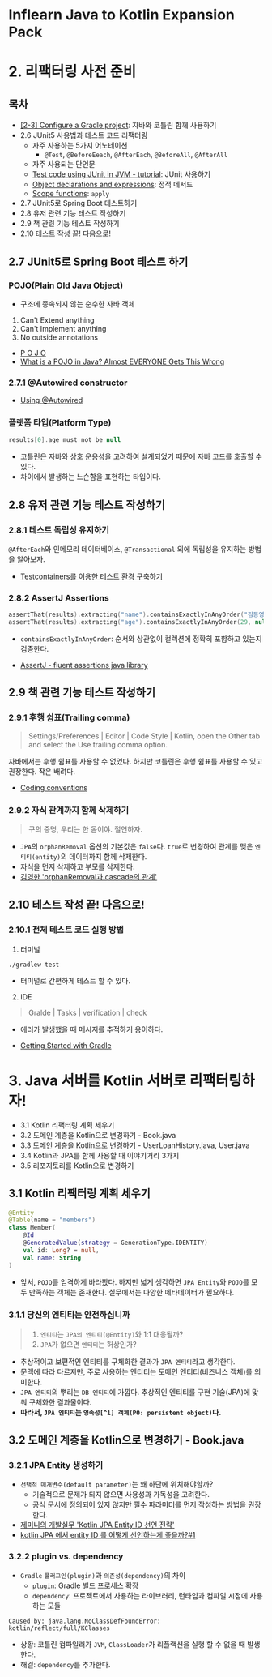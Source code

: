 # Inflearn Java to Kotlin Expansion Pack

# 2. 리팩터링 사전 준비

## 목차

- [[2-3] Configure a Gradle project](https://kotlinlang.org/docs/gradle-configure-project.html): 자바와 코틀린 함께 사용하기
- 2.6 JUnit5 사용법과 테스트 코드 리팩터링
    - 자주 사용하는 5가지 어노테이션
        - `@Test`, `@BeforeEeach`, `@AfterEach`, `@BeforeAll`, `@AfterAll`
    - 자주 사용되는 단언문
    - [Test code using JUnit in JVM - tutorial](https://kotlinlang.org/docs/jvm-test-using-junit.html): JUnit 사용하기
    - [Object declarations and expressions](https://kotlinlang.org/docs/object-declarations.html): 정적 메서드
    - [Scope functions](https://kotlinlang.org/docs/scope-functions.html): `apply`
- 2.7 JUnit5로 Spring Boot 테스트하기
- 2.8 유저 관련 기능 테스트 작성하기
- 2.9 책 관련 기능 테스트 작성하기
- 2.10 테스트 작성 끝! 다음으로!

## 2.7 JUnit5로 Spring Boot 테스트 하기

### POJO(Plain Old Java Object)

- 구조에 종속되지 않는 순수한 자바 객체

1. Can't Extend anything
2. Can't Implement anything
3. No outside annotations

- [P O J O](https://martinfowler.com/bliki/POJO.html)
- [What is a POJO in Java? Almost EVERYONE Gets This Wrong](https://www.youtube.com/watch?v=oqPiEc2zNb0&t=25s)

### 2.7.1 @Autowired constructor

- [Using @Autowired](https://docs.spring.io/spring-framework/reference/core/beans/annotation-config/autowired.html)

### 플랫폼 타입(Platform Type)

```kotlin
results[0].age must not be null
```

- 코틀린은 자바와 상호 운용성을 고려하여 설계되었기 때문에 자바 코드를 호출할 수 있다.
- 차이에서 발생하는 느슨함을 표현하는 타입이다.

## 2.8 유저 관련 기능 테스트 작성하기

### 2.8.1 테스트 독립성 유지하기

`@AfterEach`와 인메모리 데이터베이스, `@Transactional` 외에 독립성을 유지하는 방법을 알아보자.

- [Testcontainers를 이용한 테스트 환경 구축하기](https://dealicious-inc.github.io/2022/01/10/test-containers.html)

### 2.8.2 AssertJ Assertions

```kotlin
assertThat(results).extracting("name").containsExactlyInAnyOrder("김동영", "최용준")
assertThat(results).extracting("age").containsExactlyInAnyOrder(29, null)
```

- `containsExactlyInAnyOrder`: 순서와 상관없이 컬렉션에 정확히 포함하고 있는지 검증한다.

- [AssertJ - fluent assertions java library](https://assertj.github.io/doc/#assertj-core-assertions-guide())

## 2.9 책 관련 기능 테스트 작성하기

### 2.9.1 후행 쉼표(Trailing comma)

> Settings/Preferences | Editor | Code Style | Kotlin, open the Other tab and select the Use trailing comma option.

자바에서는 후행 쉼표를 사용할 수 없었다. 하지만 코틀린은 후행 쉼표를 사용할 수 있고 권장한다. 작은 배려다.

- [Coding conventions](https://kotlinlang.org/docs/coding-conventions.html#trailing-commas)

### 2.9.2 자식 관계까지 함께 삭제하기

> 구의 증명, 우리는 한 몸이야. 절연하자.

- `JPA`의 `orphanRemoval` 옵션의 기본값은 `false`다. `true`로 변경하여 관계를 맺은 `엔티티(entity)`의 데이터까지 함께 삭제한다.
- 자식을 먼저 삭제하고 부모를 삭제한다.
- [김영한 'orphanRemoval과 cascade의 관계'](https://www.inflearn.com/community/questions/137740)

## 2.10 테스트 작성 끝! 다음으로!

### 2.10.1 전체 테스트 코드 실행 방법

1. 터미널

```shell
./gradlew test
```

- 터미널로 간편하게 테스트 할 수 있다.

2. IDE

> Gralde | Tasks | verification | check

- 에러가 발생했을 때 메시지를 추적하기 용이하다.

- [Getting Started with Gradle](https://www.jetbrains.com/help/idea/getting-started-with-gradle.html)

# 3. Java 서버를 Kotlin 서버로 리팩터링하자!

- 3.1 Kotlin 리팩터링 계획 세우기
- 3.2 도메인 계층을 Kotlin으로 변경하기 - Book.java
- 3.3 도메인 계층을 Kotlin으로 변경하기 - UserLoanHistory.java, User.java
- 3.4 Kotlin과 JPA를 함께 사용할 때 이야기거리 3가지
- 3.5 리포지토리를 Kotlin으로 변경하기

## 3.1 Kotlin 리팩터링 계획 세우기

```kotlin
@Entity
@Table(name = "members")
class Member(
    @Id
    @GeneratedValue(strategy = GenerationType.IDENTITY)
    val id: Long? = null,
    val name: String
)
```

- 앞서, `POJO`를 엄격하게 바라봤다. 하지만 넓게 생각하면 `JPA Entity`와 `POJO`를 모두 만족하는 객체는 존재한다. 실무에서는 다양한 메타데이터가 필요하다.

### 3.1.1 당신의 엔티티는 안전하십니까

> 1. `엔티티`는 `JPA의 엔티티(@Entity)`와 1:1 대응될까?
> 2. `JPA`가 없으면 `엔티티`는 허상인가?

- 추상적이고 보편적인 엔티티를 구체화한 결과가 `JPA 엔티티`라고 생각한다.
- 문맥에 따라 다르지만, 주로 사용하는 엔티티는 도메인 엔티티(비즈니스 객체)를 의미한다.
- `JPA 엔티티`의 뿌리는 `DB 엔티티`에 가깝다. 추상적인 엔티티를 구현 기술(JPA)에 맞춰 구체화한 결과물이다.
- **따라서, `JPA 엔티티`는 `영속성[^1] 객체(PO: persistent object)`다.**

[^1]: 데이터가 영원히 이어지도록 임의의 공간에 저장하고 불러온다.

## 3.2 도메인 계층을 Kotlin으로 변경하기 - Book.java

### 3.2.1 JPA Entity 생성하기

- `선택적 매개변수(default parameter)`는 왜 하단에 위치해야할까?
    - 기술적으로 문제가 되지 않으면 사용성과 가독성을 고려한다.
    - 공식 문서에 정의되어 있지 않지만 필수 파라미터를 먼저 작성하는 방법을 권장한다.
- [제미니의 개발실무 'Kotlin JPA Entity ID 선언 전략'](https://youtu.be/gv9D2i07hNU?si=2eKcnoFhvGdyTYfT)
- [kotlin JPA 에서 entity ID 를 어떻게 선언하는게 좋을까?#1](https://multifrontgarden.tistory.com/304)

### 3.2.2 plugin vs. dependency

- `Gradle` `플러그인(plugin)`과 `의존성(dependency)`의 차이
    - `plugin`: Gradle 빌드 프로세스 확장
    - `dependency`: 프로젝트에서 사용하는 라이브러리, 런타임과 컴파일 시점에 사용하는 모듈

```
Caused by: java.lang.NoClassDefFoundError: kotlin/reflect/full/KClasses
```

- 상황: 코틀린 컴파일러가 `JVM`, `ClassLoader`가 리플랙션을 실행 할 수 없을 때 발생한다.
- 해결: `dependency`를 추가한다.
